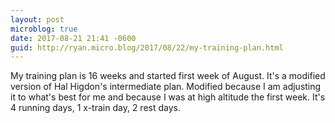 ```yaml
---
layout: post
microblog: true
date: 2017-08-21 21:41 -0600
guid: http://ryan.micro.blog/2017/08/22/my-training-plan.html
---
```

My training plan is 16 weeks and started first week of August. It's a modified version of Hal Higdon's intermediate plan. Modified because I am adjusting it to what's best for me and because I was at high altitude the first week. It's 4 running days, 1 x-train day, 2 rest days. 
